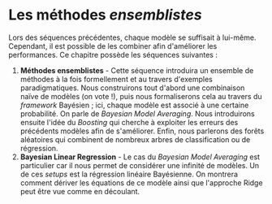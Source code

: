 Les méthodes *ensemblistes*
=======================

Lors des séquences précédentes, chaque modèle se suffisait à lui-même. Cependant, il est possible de les combiner afin d'améliorer les performances. Ce chapitre possède les séquences suivantes&nbsp;:

1. **Méthodes ensemblistes** - Cette séquence introduira un ensemble de méthodes à la fois formellement et au travers d'exemples paradigmatiques. Nous construirons tout d'abord une combinaison naïve de modèles (on vote !), puis nous formaliserons cela au travers du *framework* Bayésien ; ici, chaque modèle est associé à une certaine probabilité. On parle de *Bayesian Model Averaging*. Nous introduirons ensuite l'idée du *Boosting* qui cherche à exploiter les erreurs des précédents modèles afin de s'améliorer. Enfin, nous parlerons des forêts aléatoires qui combinent de nombreux arbres de classification ou de régression.
2. **Bayesian Linear Regression** - Le cas du *Bayesian Model Averaging* est particulier car il nous permet de considérer une infinité de modèles. Un de ces *setups* est la régression linéaire Bayésienne. On montrera comment dériver les équations de ce modèle ainsi que l'approche Ridge peut être vue comme en découlant.
